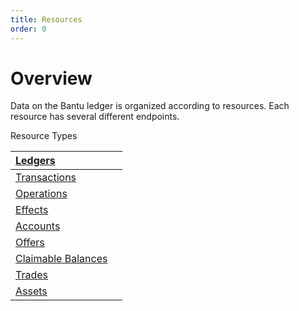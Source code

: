 ```yaml
---
title: Resources
order: 0
---
```


# Overview

Data on the Bantu ledger is organized according to resources. Each resource has several different endpoints.

Resource Types

| [Ledgers](ledgers/) |  |
| :--- | :--- |
| [Transactions](ledgers/transactions.md) |  |
| [Operations](transactions/operations.md) |  |
| [Effects](ledgers/effects.md) |  |
| [Accounts](https://developers.stellar.org/api/resources/accounts/) |  |
| [Offers](https://developers.stellar.org/api/resources/offers/) |  |
| [Claimable Balances](https://developers.stellar.org/api/resources/claimablebalances/) |  |
| [Trades](https://developers.stellar.org/api/resources/trades/) |  |
| [Assets](https://developers.stellar.org/api/resources/assets/) |  |


